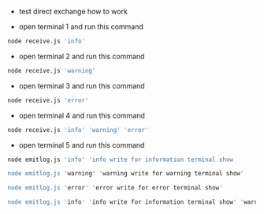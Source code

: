 - test direct exchange how to work

- open terminal 1 and run this command
```bash
node receive.js 'info'
```

- open terminal 2 and run this command
```bash
node receive.js 'warning'
```

- open terminal 3 and run this command
```bash
node receive.js 'error'
```

- open terminal 4 and run this command
```bash
node receive.js 'info' 'warning' 'error'
```

- open terminal 5 and run this command
```bash
node emitlog.js 'info' 'info write for information terminal show

node emitlog.js 'warning' 'warning write for warning terminal show'

node emitlog.js 'error' 'error write for error terminal show'

node emitlog.js 'info' 'info write for information terminal show' 'warning' 'warning write for warning terminal show' 'error' 'error write for error terminal show'

```